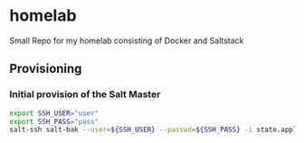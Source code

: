 # homelab
Small Repo for my homelab consisting of Docker and Saltstack


## Provisioning
### Initial provision of the Salt Master
```bash
export SSH_USER="user"
export SSH_PASS="pass"
salt-ssh salt-bak --user=${SSH_USER} --passwd=${SSH_PASS} -i state.apply
```